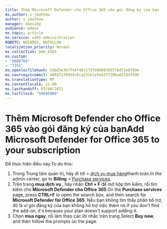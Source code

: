 ```yaml
---
title: Thêm Microsoft Defender cho Office 365 vào gói đăng ký của bạn
ms.author: v-jmathew
author: v-jmathew
manager: dansimp
audience: Admin
ms.topic: article
ms.service: o365-administration
ROBOTS: NOINDEX, NOFOLLOW
localization_priority: Normal
ms.collection: Adm_O365
ms.custom:
- "9000760"
- "7391"
ms.openlocfilehash: 5dbd3e3b7744f48c5737b0909765576453e8769e
ms.sourcegitcommit: 4883f1f89d4c6ca23161e9a43ff206ad21d4f09b
ms.translationtype: MT
ms.contentlocale: vi-VN
ms.lasthandoff: 03/08/2021
ms.locfileid: "50695009"
---
```

# <a name="add-microsoft-defender-for-office-365-to-your-subscription"></a><span data-ttu-id="6f651-102">Thêm Microsoft Defender cho Office 365 vào gói đăng ký của bạn</span><span class="sxs-lookup"><span data-stu-id="6f651-102">Add Microsoft Defender for Office 365 to your subscription</span></span>

<span data-ttu-id="6f651-103">Để thực hiện điều này:</span><span class="sxs-lookup"><span data-stu-id="6f651-103">To do this:</span></span>

1. <span data-ttu-id="6f651-104">Trong Trung tâm quản trị, hãy đi tới  >  [dịch vụ mua hàng](https://go.microsoft.com/fwlink/p/?linkid=868433)thanh toán.</span><span class="sxs-lookup"><span data-stu-id="6f651-104">In the admin center, go to **Billing** > [Purchase services](https://go.microsoft.com/fwlink/p/?linkid=868433).</span></span>
2. <span data-ttu-id="6f651-105">Trên trang **mua dịch vụ** , hãy nhấn **Ctrl + F** để mở hộp tìm kiếm, rồi tìm kiếm cho **Microsoft Defender cho Office 365**.</span><span class="sxs-lookup"><span data-stu-id="6f651-105">On the **Purchase services** page, press **CTRL+F** to open the search box, and then search for **Microsoft Defender for Office 365**.</span></span> <span data-ttu-id="6f651-106">Nếu bạn không tìm thấy phần bổ trợ, đó là vì gói đăng ký của bạn không hỗ trợ việc thêm nó.</span><span class="sxs-lookup"><span data-stu-id="6f651-106">If you don't find the add-on, it's because your plan doesn't support adding it.</span></span>
3. <span data-ttu-id="6f651-107">Chọn **mua ngay**, rồi làm theo các lời nhắc trên trang.</span><span class="sxs-lookup"><span data-stu-id="6f651-107">Select **Buy now**, and then follow the prompts on the page.</span></span>
